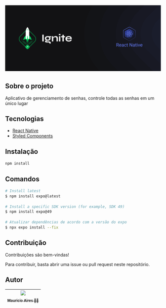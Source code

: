 # ![Cover](.github/assets/cover-react-native.png)

## Sobre o projeto

Aplicativo de gerenciamento de senhas, controle todas as senhas em um único lugar

## Tecnologias

- [React Native](https://reactnative.dev/)
- [Styled Components](https://styled-components.com/docs/basics)

## Instalação

```sh
npm install
```

## Comandos

```bash
# Install latest
$ npm install expo@latest

# Install a specific SDK version (for example, SDK 49)
$ npm install expo@49

# Atualizar dependências de acordo com a versão do expo
$ npx expo install --fix

```

## Contribuição

Contribuições são bem-vindas!

Para contribuir, basta abrir uma issue ou pull request neste repositório.

## Autor

| [<img loading="lazy" src="https://github.com/MauricioAires.png" width=115><br><sub>Mauricio Aires 👋🏽</sub>](https://github.com/MauricioAires) |
| :-------------------------------------------------------------------------------------------------------------------------------------------: |